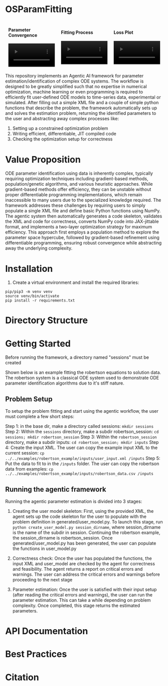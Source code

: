 # OSParamFitting

<div style="display: flex; justify-content: space-between; align-items: center; margin: 20px 0;">
  <div style="flex: 1; margin: 0 10px;">
    <h4>Parameter Convergence</h4>
    <video width="100%" controls>
      <source src="img/param_convergence_vid.mp4" type="video/mp4">
      Your browser does not support the video tag.
    </video>
  </div>
  
  <div style="flex: 1; margin: 0 10px;">
    <h4>Fitting Process</h4>
    <video width="100%" controls>
      <source src="img/fit_vid.mp4" type="video/mp4">
      Your browser does not support the video tag.
    </video>
  </div>
  
  <div style="flex: 1; margin: 0 10px;">
    <h4>Loss Plot</h4>
    <video width="100%" controls>
      <source src="img/loss_plot_vid.mp4" type="video/mp4">
      Your browser does not support the video tag.
    </video>
  </div>
</div>

This repository implements an Agentic AI framework for parameter estimation/identification of complex ODE systems. The workflow is designed to be greatly simplified such that no expertise in numerical optimization, machine learning or even programming is required to efficiently fit user-defined ODE models to time-series data, experimental or simulated. After filling out a simple XML file and a couple of simple python functions that describe the problem, the framework automatically sets up and solves the estimation problem, returning the identified parameters to the user and abstracting away complex processes like:

1. Setting up a constrained optimization problem
2. Writing efficient, differentiable, JIT compiled code
3. Checking the optimization setup for correctness

# Value Proposition

ODE parameter identification using data is inherently complex, typically requiring optimization techniques including gradient-based methods, population/genetic algorithms, and various heuristic approaches. While gradient-based methods offer efficiency, they can be unstable without proper differentiable programming implementations, which remain inaccessible to many users due to the specialized knowledge required. The framework addresses these challenges by requiring users to simply populate a single XML file and define basic Python functions using NumPy. The agentic system then automatically generates a code skeleton, validates the XML and code for correctness, converts NumPy code into JAX-jittable format, and implements a two-layer optimization strategy for maximum efficiency. This approach first employs a population method to explore the parameter space hypercube, followed by gradient-based refinement using differentiable programming, ensuring robust convergence while abstracting away the underlying complexity.

# Installation

1. Create a virtual environment and install the required libraries:

```
pip/pip3 -m venv venv
source venv/bin/activate
pip install -r requirements.txt
```

# Directory Structure


# Getting Started

Before running the framework, a directory named "sessions" must be created 

Shown below is an example fitting the robertson equations to solution data. The robertson system is a classical ODE system used to demonstrate ODE parameter identification algorithms due to it's stiff nature.

## Problem Setup

To setup the problem fitting and start using the agentic workflow, the user must complete a few short steps:

Step 1: in the base dir, make a directory called sessions: ```mkdir sessions```
Step 2: Within the ```sessions``` directory, make a subdir robertson_session: ```cd sessions; mkdir robertson_session```
Step 3: Within the ```robertson_session``` directory, make a subdir inputs: ```cd robertson_session; mkdir inputs```
Step 4: Create the input XML. The user can copy the example input XML to the current session: ```cp ../../examples/robertson_example/inputs/user_input.xml /inputs```
Step 5: Put the data to fit to in the ```/inputs``` folder. The user can copy the robertson data from examples: ```cp ../../examples/robertson_example/inputs/robertson_data.csv /inputs ```

## Running the agentic framework

Running the agentic parameter estimation is divided into 3 stages:

1. Creating the user model skeleton: First, using the provided XML, the agent sets up the code skeleton for the user to populate with the problem definition in generated/user_model.py. To launch this stage, run ```python create_user_model.py session_dirname```, where session_dirname is the name of the subdir in session. Continuing the robertson example, the session_dirname is robertson_session. Once generated/user_model.py has been generated, the user can populate the functions in user_model.py

2. Correctness check: Once the user has populated the functions, the input XML and user_model are checked by the agent for correctness and feasibility. The agent returns a report on critical errors and warnings. The user can address the critical errors and warnings before proceeding to the next stage

3. Parameter estimation: Once the user is satisfied with their input setup (after reading the critical errors and warnings), the user can run the parameter estimation. This can take a while depending on problem complexity. Once completed, this stage returns the estimated parameters.

# API Documentation

# Best Practices


# Citation
